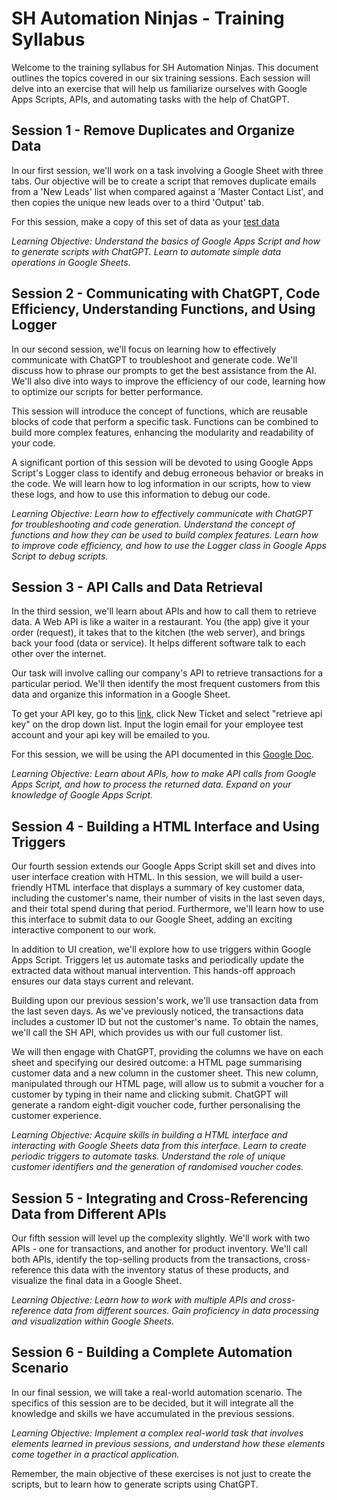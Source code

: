 # SH Automation Ninjas - Training Syllabus

Welcome to the training syllabus for SH Automation Ninjas. This document outlines the topics covered in our six training sessions. Each session will delve into an exercise that will help us familiarize ourselves with Google Apps Scripts, APIs, and automating tasks with the help of ChatGPT.

## Session 1 - Remove Duplicates and Organize Data

In our first session, we'll work on a task involving a Google Sheet with three tabs. Our objective will be to create a script that removes duplicate emails from a 'New Leads' list when compared against a 'Master Contact List', and then copies the unique new leads over to a third 'Output' tab.

For this session, make a copy of this set of data as your [test data](https://docs.google.com/spreadsheets/d/1EBSwlbsk6yZd100NH0e4wpd4o07ZELXYLTMrYDv9reY/edit#gid=1552392585)

*Learning Objective: Understand the basics of Google Apps Script and how to generate scripts with ChatGPT. Learn to automate simple data operations in Google Sheets.*

## Session 2 - Communicating with ChatGPT, Code Efficiency, Understanding Functions, and Using Logger

In our second session, we'll focus on learning how to effectively communicate with ChatGPT to troubleshoot and generate code. We'll discuss how to phrase our prompts to get the best assistance from the AI. We'll also dive into ways to improve the efficiency of our code, learning how to optimize our scripts for better performance.

This session will introduce the concept of functions, which are reusable blocks of code that perform a specific task. Functions can be combined to build more complex features, enhancing the modularity and readability of your code.

A significant portion of this session will be devoted to using Google Apps Script's Logger class to identify and debug erroneous behavior or breaks in the code. We will learn how to log information in our scripts, how to view these logs, and how to use this information to debug our code.

*Learning Objective: Learn how to effectively communicate with ChatGPT for troubleshooting and code generation. Understand the concept of functions and how they can be used to build complex features. Learn how to improve code efficiency, and how to use the Logger class in Google Apps Script to debug scripts.*

## Session 3 - API Calls and Data Retrieval

In the third session, we'll learn about APIs and how to call them to retrieve data. A Web API is like a waiter in a restaurant. You (the app) give it your order (request), it takes that to the kitchen (the web server), and brings back your food (data or service). It helps different software talk to each other over the internet.

Our task will involve calling our company's API to retrieve transactions for a particular period. We'll then identify the most frequent customers from this data and organize this information in a Google Sheet.

To get your API key, go to this [link](https://internal.shub.us/), click New Ticket and select "retrieve api key" on the drop down list. Input the login email for your employee test account and your api key will be emailed to you. 

For this session, we will be using the API documented in this [Google Doc](https://docs.google.com/document/d/1gVGpmTB-8m_VfrcUY1LxRu7KTkk2Duxi5ltRyJyHNhE/edit).

*Learning Objective: Learn about APIs, how to make API calls from Google Apps Script, and how to process the returned data. Expand on your knowledge of Google Apps Script.*

## Session 4 - Building a HTML Interface and Using Triggers

Our fourth session extends our Google Apps Script skill set and dives into user interface creation with HTML. In this session, we will build a user-friendly HTML interface that displays a summary of key customer data, including the customer's name, their number of visits in the last seven days, and their total spend during that period. Furthermore, we'll learn how to use this interface to submit data to our Google Sheet, adding an exciting interactive component to our work.

In addition to UI creation, we'll explore how to use triggers within Google Apps Script. Triggers let us automate tasks and periodically update the extracted data without manual intervention. This hands-off approach ensures our data stays current and relevant.

Building upon our previous session's work, we'll use transaction data from the last seven days. As we've previously noticed, the transactions data includes a customer ID but not the customer's name. To obtain the names, we'll call the SH API, which provides us with our full customer list. 

We will then engage with ChatGPT, providing the columns we have on each sheet and specifying our desired outcome: a HTML page summarising customer data and a new column in the customer sheet. This new column, manipulated through our HTML page, will allow us to submit a voucher for a customer by typing in their name and clicking submit. ChatGPT will generate a random eight-digit voucher code, further personalising the customer experience.

*Learning Objective: Acquire skills in building a HTML interface and interacting with Google Sheets data from this interface. Learn to create periodic triggers to automate tasks. Understand the role of unique customer identifiers and the generation of randomised voucher codes.*

## Session 5 - Integrating and Cross-Referencing Data from Different APIs

Our fifth session will level up the complexity slightly. We'll work with two APIs - one for transactions, and another for product inventory. We'll call both APIs, identify the top-selling products from the transactions, cross-reference this data with the inventory status of these products, and visualize the final data in a Google Sheet.

*Learning Objective: Learn how to work with multiple APIs and cross-reference data from different sources. Gain proficiency in data processing and visualization within Google Sheets.*

## Session 6 - Building a Complete Automation Scenario

In our final session, we will take a real-world automation scenario. The specifics of this session are to be decided, but it will integrate all the knowledge and skills we have accumulated in the previous sessions. 

*Learning Objective: Implement a complex real-world task that involves elements learned in previous sessions, and understand how these elements come together in a practical application.*

Remember, the main objective of these exercises is not just to create the scripts, but to learn how to generate scripts using ChatGPT.
